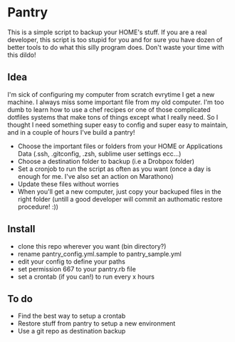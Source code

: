 # Pantry

This is a simple script to backup your HOME's stuff.
If you are a real developer, this script is too stupid for you and for sure you have dozen of better tools to do what this silly program does.  Don't waste your time with this dildo!

## Idea

I'm sick of configuring my computer from scratch evrytime I get a new machine. I always miss some important file from my old computer. I'm too dumb to learn how to use a chef recipes or one of those complicated dotfiles systems that make tons of things except what I really need. So I thought I need something super easy to config and super easy to maintain, and in a couple of hours I've build a pantry!

* Choose the important files or folders from your HOME or Applications Data (.ssh, .gitconfig, .zsh, sublime user settings ecc...)
* Choose a destination folder to backup (i.e a Drobpox folder)
* Set a cronjob to run the script as often as you want (once a day is enough for me. I've also set an action on Marathono)
* Update these files without worries
* When you'll get a new computer, just copy your backuped files in the right folder (untill a good developer will commit an authomatic restore procedure! :))

## Install

* clone this repo wherever you want (bin directory?)
* rename pantry_config.yml.sample to pantry_sample.yml
* edit your config to define your paths
* set permission 667 to your pantry.rb file
* set a crontab (if you can!) to run every x hours

## To do

* Find the best way to setup a crontab
* Restore stuff from pantry to setup a new environment
* Use a git repo as destination backup
